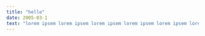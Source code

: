 ```yaml
---
title: "hello"
date: 2005-03-1
text: "lorem ipsem lorem ipsem lorem ipsem lorem ipsem lorem ipsem lorem ipsem lorem ipsem lorem ipsem"
---
```


